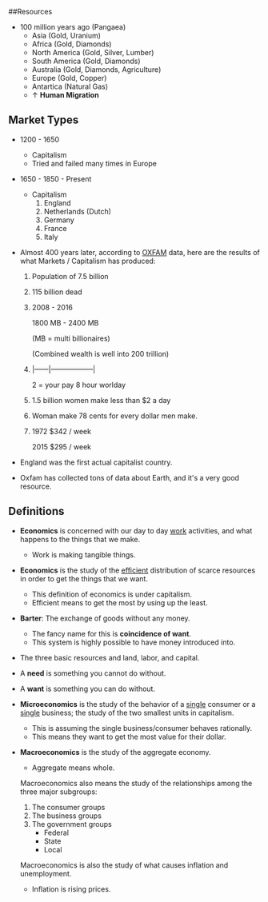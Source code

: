 ##Resources

- 100 million years ago (Pangaea)
  - Asia (Gold, Uranium)
  - Africa (Gold, Diamonds)
  - North America (Gold, Silver, Lumber)
  - South America (Gold, Diamonds)
  - Australia (Gold, Diamonds, Agriculture)
  - Europe (Gold, Copper)
  - Antartica (Natural Gas)
  - &uarr; **Human Migration**

## Market Types

- 1200 - 1650

  - Capitalism
  - Tried and failed many times in Europe

- 1650 - 1850 - Present

  - Capitalism
    1. England
    2. Netherlands (Dutch)
    3. Germany
    4. France
    5. Italy

- Almost 400 years later, according to <u>OXFAM</u> data, here are the results of what Markets / Capitalism has produced:

  1. Population of 7.5 billion

  2. 115 billion dead

  3. 2008        -        2016

     1800 MB - 2400 MB 

     (MB = multi billionaires) 

     (Combined wealth is well into 200 trillion)

  4. |——|——————|

       2 = your pay      8 hour worlday

  5. 1.5 billion women make less than $2 a day

  6. Woman make 78 cents for every dollar men make.

  7. 1972  $342 / week

     2015 $295 / week



- England was the first actual capitalist country.
- Oxfam has collected tons of data about Earth, and it's a very good resource.

## Definitions

- **Economics** is concerned with our day to day <u>work</u> activities, and what happens to the things that we make.
  - Work is making tangible things.
- **Economics** is the study of the <u>efficient</u> distribution of scarce resources in order to get the things that we want.
  - This definition of economics is under capitalism.
  - Efficient means to get the most by using up the least.


- **Barter**: The exchange of goods without any money.
  - The fancy name for this is **coincidence of want**.
  - This system is highly possible to have money introduced into.

- The three basic resources and land, labor, and capital.

- A **need** is something you cannot do without.

- A **want** is something you can do without.

- **Microeconomics** is the study of the behavior of a <u>single</u> consumer or a <u>single</u> business; the study of the two smallest units in capitalism.

  - This is assuming the single business/consumer behaves rationally.
  - This means they want to get the most value for their dollar.

- **Macroeconomics** is the study of the aggregate economy.

  - Aggregate means whole.

  Macroeconomics also means the study of the relationships among the three major subgroups:

  1. The consumer groups
  2. The business groups
  3. The government groups
     - Federal
     - State
     - Local

  Macroeconomics is also the study of what causes inflation and unemployment.

  - Inflation is rising prices.